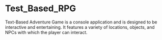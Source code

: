 # Test_Based_RPG
Text-Based Adventure Game is a console application and is designed to be interactive and entertaining. It features a variety of locations, objects, and NPCs with which the player can interact.
